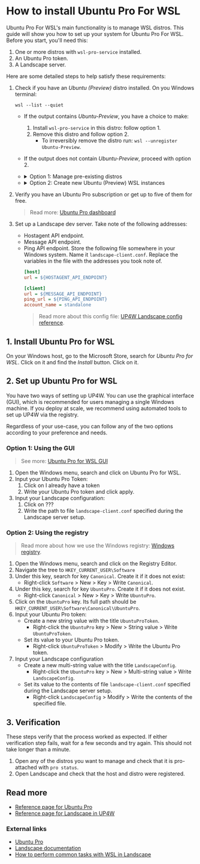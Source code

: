 # How to install Ubuntu Pro For WSL
Ubuntu Pro For WSL's main functionality is to manage WSL distros. This guide will show you how to set up your system for Ubuntu Pro For WSL. Before you start, you'll need this:
1. One or more distros with `wsl-pro-service` installed.
2. An Ubuntu Pro token.
3. A Landscape server.

Here are some detailed steps to help satisfy these requirements:

1. Check if you have an _Ubuntu (Preview)_ distro installed. On you Windows terminal:
	```
	wsl --list --quiet
	```
	- If the output contains _Ubuntu-Preview_, you have a choice to make:
		1. Install `wsl-pro-service` in this distro: follow option 1.
		2. Remove this distro and follow option 2.
      		- To irreversibly remove the distro run: `wsl --unregister Ubuntu-Preview`.
	- If the output does not contain _Ubuntu-Preview_, proceed with option 2.

	- <details><summary>Option 1: Manage pre-existing distros</summary>
	  If you want to manage distros that are already installed, you must verify that every distro fulfils the following two requirements. Any distro that does not follow them will not be managed (but you don't need to remove it).

		1. It must be Ubuntu 24.04 or greater. To see the version, open a terminal within the distro and run:
			```
			cat /etc/os-release | grep VERSION_ID
			```
		2. It needs package `wsl-pro-service` package installed. This will ensure that you have these components: 
			- 	`wsl-pro.service`: the Ubuntu Pro for WSL service.
			- 	`pro`: the Ubuntu Pro Client.
			- 	`landscape-client`: the Landscape client.

			To verify that you do have it, open a terminal inside the instance and run
			```
			dpkg -s wsl-pro-service | grep Status
			```

     		- If the output says `Status: install ok installed` : Congratulations, your WSL instance has WSL-Pro-Service already installed.
     		- Otherwise: Install it by running: `sudo apt install wsl-pro-service`
		</details>

	- <details><summary>Option 2: Create new Ubuntu (Preview) WSL instances</summary>

		- Verify that you have WSL installed: Run `wsl --version` and see that there is no error. Otherwise install it with `wsl --install`.
		- Verify that you have the _Ubuntu (Preview)_ app installed:
			On your Windows host, go to the Microsoft Store, search for _Ubuntu (Preview)_, click on the result and look at the options:
			- If you see a button `Install`, click it.
			- If you see a button `Update`, click it.	
			On the same Microsoft Store page, there should be an `Open` button. Click it. _Ubuntu (Preview)_ will start and guide you through the installation steps.
	  </details>

2. Verify you have an Ubuntu Pro subscription or get up to five of them for free.
	> Read more: [Ubuntu Pro dashboard](https://ubuntu.com/pro)

3. Set up a Landscape dev server. Take note of the following addresses:
	<!-- (TODO: create a cloud-init file so it sets this up automatically). -->
	- Hostagent API endpoint.
	- Message API endpoint.
	- Ping API endpoint.
   Store the following file somewhere in your Windows system. Name it `landscape-client.conf`. Replace the variables in the file with the addresses you took note of.
		```ini
		[host]
		url = ${HOSTAGENT_API_ENDPOINT}

		[client]
		url = ${MESSAGE_API_ENDPOINT}
		ping_url = ${PING_API_ENDPOINT}
		account_name = standalone
		```
	  > Read more about this config file: [UP4W Landscape config reference](landscape-config).

## 1. Install Ubuntu Pro for WSL
On your Windows host, go to the Microsoft Store, search for _Ubuntu Pro for WSL_. Click on it and find the _Install_ button. Click on it.

## 2. Set up Ubuntu Pro for WSL
You have two ways of setting up UP4W. You can use the graphical interface (GUI), which is recommended for users managing a single Windows machine. If you deploy at scale, we recommend using automated tools to set up UP4W via the registry.

Regardless of your use-case, you can follow any of the two options according to your preference and needs.

### Option 1: Using the GUI
> See more: [Ubuntu Pro for WSL GUI](up4w-gui)
1. Open the Windows menu, search and click on Ubuntu Pro for WSL.
2. Input your Ubuntu Pro Token:
	1. Click on I already have a token
	2. Write your Ubuntu Pro token and click apply.
3. Input your Landscape configuration:
	1. Click on ??? <!--TODO: Landscape data input GUI is not implemented yet-->
	2. Write the path to file `landscape-client.conf` specified during the Landscape server setup.

### Option 2: Using the registry
> Read more about how we use the Windows registry: [Windows registry](windows-registry).
1. Open the Windows menu, search and click on the Registry Editor.
2. Navigate the tree to `HKEY_CURRENT_USER\Software`
3. Under this key, search for key `Canonical`. Create it if it does not exist:
	- Right-click `Software` > New > Key > Write `Canonical`.
4. Under this key, search for key `UbuntuPro`. Create it if it does not exist.
	- Right-click `Canonical` > New > Key > Write `UbuntuPro`.
5. Click on the `UbuntuPro` key. Its full path should be `HKEY_CURRENT_USER\Software\Canonical\UbuntuPro`.
6. Input your Ubuntu Pro token:
	- Create a new string value with the title `UbuntuProToken`.
		- Right-click the `UbuntuPro` key > New > String value > Write `UbuntuProToken`.
	- Set its value to your Ubuntu Pro token.
		- Right-click `UbuntuProToken` > Modify > Write the Ubuntu Pro token.
7. Input your Landscape configuration
	- Create a new multi-string value with the title `LandscapeConfig`.
		- Right-click the `UbuntuPro` key > New > Multi-string value > Write `LandscapeConfig`.
	- Set its value to the contents of file `landscape-client.conf` specified during the Landscape server setup.
		- Right-click `LandscapeConfig` > Modify > Write the contents of the specified file.

## 3. Verification
These steps verify that the process worked as expected. If either verification step fails, wait for a few seconds and try again. This should not take longer than a minute.
1. Open any of the distros you want to manage and check that it is pro-attached with `pro status`.
2. Open Landscape and check that the host and distro were registered. <!-- TODO: how ? -->



## Read more
- [Reference page for Ubuntu Pro](../reference/ubuntu_pro)
- [Reference page for Landscape in UP4W](../reference/landscape)

### External links
- [Ubuntu Pro](https://ubuntu.com/pro)
- [Landscape documentation](https://ubuntu.com/landscape/docs)
- [How to perform common tasks with WSL in Landscape](https://ubuntu.com/landscape/docs/perform-common-tasks-with-wsl-in-landscape)
